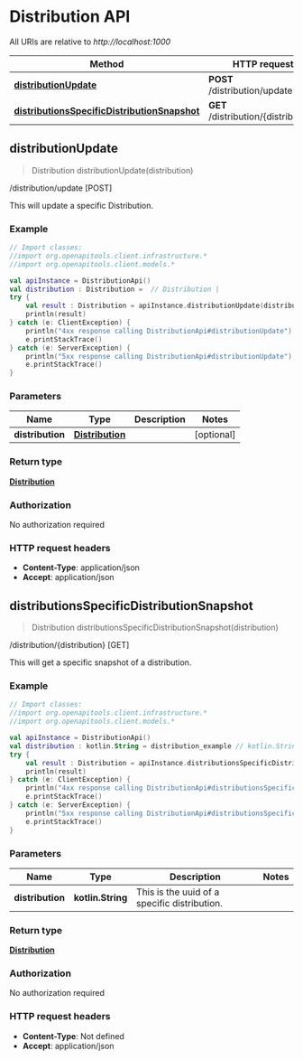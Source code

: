 # Distribution API

All URIs are relative to *http://localhost:1000*

Method | HTTP request | Description
------------- | ------------- | -------------
[**distributionUpdate**](DistributionApi#distributionUpdate) | **POST** /distribution/update | /distribution/update [POST]
[**distributionsSpecificDistributionSnapshot**](DistributionApi#distributionsSpecificDistributionSnapshot) | **GET** /distribution/\{distribution\} | /distribution/\{distribution\} [GET]


<a id="distributionUpdate"></a>
## **distributionUpdate**
> Distribution distributionUpdate(distribution)

/distribution/update [POST]

This will update a specific Distribution.

### Example
```kotlin
// Import classes:
//import org.openapitools.client.infrastructure.*
//import org.openapitools.client.models.*

val apiInstance = DistributionApi()
val distribution : Distribution =  // Distribution | 
try {
    val result : Distribution = apiInstance.distributionUpdate(distribution)
    println(result)
} catch (e: ClientException) {
    println("4xx response calling DistributionApi#distributionUpdate")
    e.printStackTrace()
} catch (e: ServerException) {
    println("5xx response calling DistributionApi#distributionUpdate")
    e.printStackTrace()
}
```

### Parameters

Name | Type | Description  | Notes
------------- | ------------- | ------------- | -------------
 **distribution** | [**Distribution**](Distribution)|  | [optional]

### Return type

[**Distribution**](Distribution)

### Authorization

No authorization required

### HTTP request headers

 - **Content-Type**: application/json
 - **Accept**: application/json

<a id="distributionsSpecificDistributionSnapshot"></a>
## **distributionsSpecificDistributionSnapshot**
> Distribution distributionsSpecificDistributionSnapshot(distribution)

/distribution/\{distribution\} [GET]

This will get a specific snapshot of a distribution.

### Example
```kotlin
// Import classes:
//import org.openapitools.client.infrastructure.*
//import org.openapitools.client.models.*

val apiInstance = DistributionApi()
val distribution : kotlin.String = distribution_example // kotlin.String | This is the uuid of a specific distribution.
try {
    val result : Distribution = apiInstance.distributionsSpecificDistributionSnapshot(distribution)
    println(result)
} catch (e: ClientException) {
    println("4xx response calling DistributionApi#distributionsSpecificDistributionSnapshot")
    e.printStackTrace()
} catch (e: ServerException) {
    println("5xx response calling DistributionApi#distributionsSpecificDistributionSnapshot")
    e.printStackTrace()
}
```

### Parameters

Name | Type | Description  | Notes
------------- | ------------- | ------------- | -------------
 **distribution** | **kotlin.String**| This is the uuid of a specific distribution. |

### Return type

[**Distribution**](Distribution)

### Authorization

No authorization required

### HTTP request headers

 - **Content-Type**: Not defined
 - **Accept**: application/json

